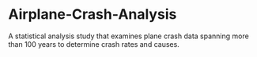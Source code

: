 # Airplane-Crash-Analysis
A statistical analysis study that examines plane crash data spanning more than 100 years to determine crash rates and causes.
